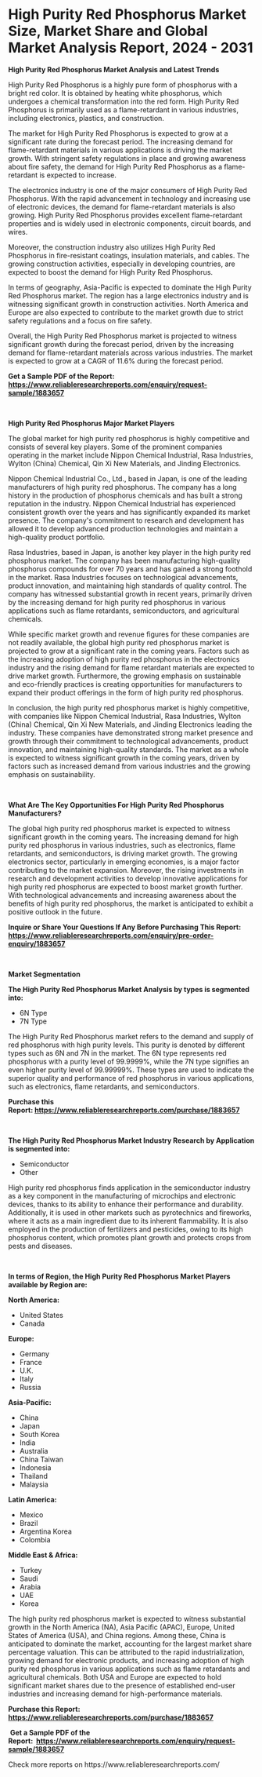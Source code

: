 <p><h1>High Purity Red Phosphorus Market Size, Market Share and Global Market Analysis Report, 2024 - 2031</h1></p><p><strong>High Purity Red Phosphorus Market Analysis and Latest Trends</strong></p>
<p><p>High Purity Red Phosphorus is a highly pure form of phosphorus with a bright red color. It is obtained by heating white phosphorus, which undergoes a chemical transformation into the red form. High Purity Red Phosphorus is primarily used as a flame-retardant in various industries, including electronics, plastics, and construction.</p><p>The market for High Purity Red Phosphorus is expected to grow at a significant rate during the forecast period. The increasing demand for flame-retardant materials in various applications is driving the market growth. With stringent safety regulations in place and growing awareness about fire safety, the demand for High Purity Red Phosphorus as a flame-retardant is expected to increase.</p><p>The electronics industry is one of the major consumers of High Purity Red Phosphorus. With the rapid advancement in technology and increasing use of electronic devices, the demand for flame-retardant materials is also growing. High Purity Red Phosphorus provides excellent flame-retardant properties and is widely used in electronic components, circuit boards, and wires.</p><p>Moreover, the construction industry also utilizes High Purity Red Phosphorus in fire-resistant coatings, insulation materials, and cables. The growing construction activities, especially in developing countries, are expected to boost the demand for High Purity Red Phosphorus.</p><p>In terms of geography, Asia-Pacific is expected to dominate the High Purity Red Phosphorus market. The region has a large electronics industry and is witnessing significant growth in construction activities. North America and Europe are also expected to contribute to the market growth due to strict safety regulations and a focus on fire safety.</p><p>Overall, the High Purity Red Phosphorus market is projected to witness significant growth during the forecast period, driven by the increasing demand for flame-retardant materials across various industries. The market is expected to grow at a CAGR of 11.6% during the forecast period.</p></p>
<p><strong>Get a Sample PDF of the Report:&nbsp; <a href="https://www.reliableresearchreports.com/enquiry/request-sample/1883657">https://www.reliableresearchreports.com/enquiry/request-sample/1883657</a></strong></p>
<p>&nbsp;</p>
<p><strong>High Purity Red Phosphorus Major Market Players</strong></p>
<p><p>The global market for high purity red phosphorus is highly competitive and consists of several key players. Some of the prominent companies operating in the market include Nippon Chemical Industrial, Rasa Industries, Wylton (China) Chemical, Qin Xi New Materials, and Jinding Electronics.</p><p>Nippon Chemical Industrial Co., Ltd., based in Japan, is one of the leading manufacturers of high purity red phosphorus. The company has a long history in the production of phosphorus chemicals and has built a strong reputation in the industry. Nippon Chemical Industrial has experienced consistent growth over the years and has significantly expanded its market presence. The company's commitment to research and development has allowed it to develop advanced production technologies and maintain a high-quality product portfolio.</p><p>Rasa Industries, based in Japan, is another key player in the high purity red phosphorus market. The company has been manufacturing high-quality phosphorus compounds for over 70 years and has gained a strong foothold in the market. Rasa Industries focuses on technological advancements, product innovation, and maintaining high standards of quality control. The company has witnessed substantial growth in recent years, primarily driven by the increasing demand for high purity red phosphorus in various applications such as flame retardants, semiconductors, and agricultural chemicals.</p><p>While specific market growth and revenue figures for these companies are not readily available, the global high purity red phosphorus market is projected to grow at a significant rate in the coming years. Factors such as the increasing adoption of high purity red phosphorus in the electronics industry and the rising demand for flame retardant materials are expected to drive market growth. Furthermore, the growing emphasis on sustainable and eco-friendly practices is creating opportunities for manufacturers to expand their product offerings in the form of high purity red phosphorus.</p><p>In conclusion, the high purity red phosphorus market is highly competitive, with companies like Nippon Chemical Industrial, Rasa Industries, Wylton (China) Chemical, Qin Xi New Materials, and Jinding Electronics leading the industry. These companies have demonstrated strong market presence and growth through their commitment to technological advancements, product innovation, and maintaining high-quality standards. The market as a whole is expected to witness significant growth in the coming years, driven by factors such as increased demand from various industries and the growing emphasis on sustainability.</p></p>
<p>&nbsp;</p>
<p><strong>What Are The Key Opportunities For High Purity Red Phosphorus Manufacturers?</strong></p>
<p><p>The global high purity red phosphorus market is expected to witness significant growth in the coming years. The increasing demand for high purity red phosphorus in various industries, such as electronics, flame retardants, and semiconductors, is driving market growth. The growing electronics sector, particularly in emerging economies, is a major factor contributing to the market expansion. Moreover, the rising investments in research and development activities to develop innovative applications for high purity red phosphorus are expected to boost market growth further. With technological advancements and increasing awareness about the benefits of high purity red phosphorus, the market is anticipated to exhibit a positive outlook in the future.</p></p>
<p><strong>Inquire or Share Your Questions If Any Before Purchasing This Report: <a href="https://www.reliableresearchreports.com/enquiry/pre-order-enquiry/1883657">https://www.reliableresearchreports.com/enquiry/pre-order-enquiry/1883657</a></strong></p>
<p>&nbsp;</p>
<p><strong>Market Segmentation</strong></p>
<p><strong>The High Purity Red Phosphorus Market Analysis by types is segmented into:</strong></p>
<p><ul><li>6N Type</li><li>7N Type</li></ul></p>
<p><p>The High Purity Red Phosphorus market refers to the demand and supply of red phosphorus with high purity levels. This purity is denoted by different types such as 6N and 7N in the market. The 6N type represents red phosphorus with a purity level of 99.9999%, while the 7N type signifies an even higher purity level of 99.99999%. These types are used to indicate the superior quality and performance of red phosphorus in various applications, such as electronics, flame retardants, and semiconductors.</p></p>
<p><strong>Purchase this Report:&nbsp;<a href="https://www.reliableresearchreports.com/purchase/1883657">https://www.reliableresearchreports.com/purchase/1883657</a></strong></p>
<p>&nbsp;</p>
<p><strong>The High Purity Red Phosphorus Market Industry Research by Application is segmented into:</strong></p>
<p><ul><li>Semiconductor</li><li>Other</li></ul></p>
<p><p>High purity red phosphorus finds application in the semiconductor industry as a key component in the manufacturing of microchips and electronic devices, thanks to its ability to enhance their performance and durability. Additionally, it is used in other markets such as pyrotechnics and fireworks, where it acts as a main ingredient due to its inherent flammability. It is also employed in the production of fertilizers and pesticides, owing to its high phosphorus content, which promotes plant growth and protects crops from pests and diseases.</p></p>
<p>&nbsp;</p>
<p><strong>In terms of Region, the High Purity Red Phosphorus Market Players available by Region are:</strong></p>
<p>
    <p> <strong> North America: </strong>
        <ul>
            <li>United States</li>
            <li>Canada</li>
        </ul>
        </p> 
    <p> <strong> Europe: </strong>
        <ul>
            <li>Germany</li>
            <li>France</li>
            <li>U.K.</li>
            <li>Italy</li>
            <li>Russia</li>
        </ul>
        </p> 
    <p> <strong> Asia-Pacific: </strong>
        <ul>
            <li>China</li>
            <li>Japan</li>
            <li>South Korea</li>
            <li>India</li>
            <li>Australia</li>
            <li>China Taiwan</li>
            <li>Indonesia</li>
            <li>Thailand</li>
            <li>Malaysia</li>
        </ul>
        </p> 
    <p> <strong> Latin America: </strong>
        <ul>
            <li>Mexico</li>
            <li>Brazil</li>
            <li>Argentina Korea</li>
            <li>Colombia</li>
        </ul>
        </p> 
    <p> <strong> Middle East & Africa: </strong>
        <ul>
            <li>Turkey</li>
            <li>Saudi</li>
            <li>Arabia</li>
            <li>UAE</li>
            <li>Korea</li>
        </ul>
    </p>
    </p>
<p><p>The high purity red phosphorus market is expected to witness substantial growth in the North America (NA), Asia Pacific (APAC), Europe, United States of America (USA), and China regions. Among these, China is anticipated to dominate the market, accounting for the largest market share percentage valuation. This can be attributed to the rapid industrialization, growing demand for electronic products, and increasing adoption of high purity red phosphorus in various applications such as flame retardants and agricultural chemicals. Both USA and Europe are expected to hold significant market shares due to the presence of established end-user industries and increasing demand for high-performance materials.</p></p>
<p><strong>Purchase this Report: <a href="https://www.reliableresearchreports.com/purchase/1883657">https://www.reliableresearchreports.com/purchase/1883657</a></strong></p>
<p>&nbsp;<strong>Get a Sample PDF of the Report:&nbsp;&nbsp;<a href="https://www.reliableresearchreports.com/enquiry/request-sample/1883657">https://www.reliableresearchreports.com/enquiry/request-sample/1883657</a></strong></p>
<p><strong></strong></p>
<p>Check more reports on https://www.reliableresearchreports.com/</p>